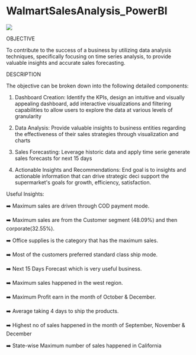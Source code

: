 # WalmartSalesAnalysis_PowerBI
![](https://github.com/priteshpanchall/WalmartSalesAnalysis_PowerBI/blob/main/GIF.gif)

OBJECTIVE

To contribute to the success of a business by utilizing data analysis techniques, specifically focusing on time series analysis, to provide valuable insights and accurate sales forecasting.

DESCRIPTION

The objective can be broken down into the following detailed components:

1. Dashboard Creation: Identify the KPIs, design an intuitive and visually appealing dashboard, add interactive visualizations and filtering capabilities to allow users to explore the data at various levels of granularity

2. Data Analysis: Provide valuable insights to business entities regarding the effectiveness of their sales strategies through visualization and charts

3. Sales Forecasting: Leverage historic data and apply time serie generate sales forecasts for next 15 days

4. Actionable Insights and Recommendations: End goal is to insights and actionable information that can drive strategic deci support the supermarket's goals for growth, efficiency, satisfaction.

Useful Insights:

➡️ Maximum sales are driven through COD payment mode.

➡️ Maximum sales are from the Customer segment (48.09%) and then corporate(32.55%).

➡️ Office supplies is the category that has the maximum sales.

➡️ Most of the customers preferred standard class ship mode.

➡️ Next 15 Days Forecast which is very useful business.

➡️ Maximum sales happened in the west region.

➡️ Maximum Profit earn in the month of October & December.

➡️ Average taking 4 days to ship the products.

➡️ Highest no of sales happened in the month of September, November & December

➡️ State-wise Maximum number of sales happened in California


